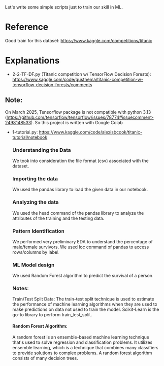 Let's write some simple scripts just to train our skill in ML.

# Reference
Good train for this dataset:
https://www.kaggle.com/competitions/titanic

# Explanations

- 2-2-TF-DF.py (Titanic competition w/ TensorFlow Decision Forests): https://www.kaggle.com/code/gusthema/titanic-competition-w-tensorflow-decision-forests/comments

## Note:
On March 2025, Tensorflow package is not compatible with python 3.13 (https://github.com/tensorflow/tensorflow/issues/78774#issuecomment-2498148533). So this project is written with Google Colab

- 1-tutorial.py:
    https://www.kaggle.com/code/alexisbcook/titanic-tutorial/notebook

    ### Understanding the Data
    We took into consideration the file format (csv) associated with the dataset.
    ### Importing the data
    We used the pandas library to load the given data in our notebook.
    ### Analyzing the data
    We used the head command of the pandas library to analyze the attributes of the training and the testing data.
    ### Pattern Identification
    We performed very preliminary EDA to understand the percentage of male/female survivors.
    We used loc command of pandas to access rows/columns by label.
    ### ML Model design
    We used Random Forest algorithm to predict the survival of a person.
    ### Notes:
    Train/Test Split Data: The train-test split technique is used to estimate the performance of machine learning   algorithms when they are used to make predictions on data not used to train the model. Scikit-Learn is the go-to  library to perform train_test_split.

    #### Random Forest Algorithm: 
    A random forest is an ensemble-based machine learning technique that's used to solve regression and classification problems. It utilizes ensemble learning, which is a technique that combines many classifiers to provide solutions to complex problems. A random forest algorithm consists of many decision trees.